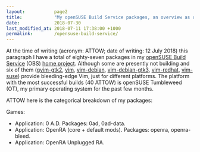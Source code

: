 ```yaml
---
layout:           page2
title:            "My openSUSE Build Service packages, an overview as of July 2018"
date:             2018-07-30
last_modified_at: 2018-07-11 17:38:00 +1000
permalink:        /opensuse-build-service/
---
```


At the time of writing (acronym: ATTOW; date of writing: 12 July 2018) this paragraph I have a total of eighty-seven packages in my [openSUSE Build Service](https://build.opensuse.org) (OBS) [home project](https://build.opensuse.org/project/show/home:fusion809). Although some are presently not building and six of them ([gvim-gtk2](https://build.opensuse.org/package/show/home:fusio809/gvim-gtk2), [vim](https://build.opensuse.org/package/show/home:fusio809/vim), [vim-debian](https://build.opensuse.org/package/show/home:fusio809/vim-debian), [vim-debian-gtk3](https://build.opensuse.org/package/show/home:fusio809/vim-debian-gtk3), [vim-redhat](https://build.opensuse.org/package/show/home:fusio809/vim-redhat), [vim-suse](https://build.opensuse.org/package/show/home:fusio809/vim-suse)) provide bleeding-edge Vim, just for different platforms. The platform with the most successful builds (40 ATTOW) is openSUSE Tumbleweed (OT), my primary operating system for the past few months. 

ATTOW here is the categorical breakdown of my packages:

Games:

- Application: 0 A.D. Packages: 0ad, 0ad-data.
- Application: OpenRA (core + default mods). Packages: openra, openra-bleed.
- Application: OpenRA Unplugged RA. 
